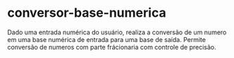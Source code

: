 # conversor-base-numerica
Dado uma entrada numérica do usuário, realiza a conversão de um numero em uma base numérica de entrada para uma base de saída. Permite conversão de numeros com parte frácionaria com controle de precisão.
